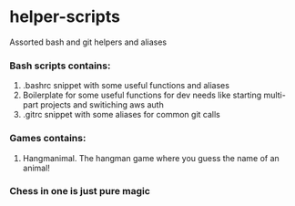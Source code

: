# helper-scripts
Assorted bash and git helpers and aliases

### Bash scripts contains:

1. .bashrc snippet with some useful functions and aliases
2. Boilerplate for some useful functions for dev needs like starting multi-part projects and switiching aws auth
3. .gitrc snippet with some aliases for common git calls

### Games contains:

1. Hangmanimal. The hangman game where you guess the name of an animal!

### Chess in one is just pure magic
